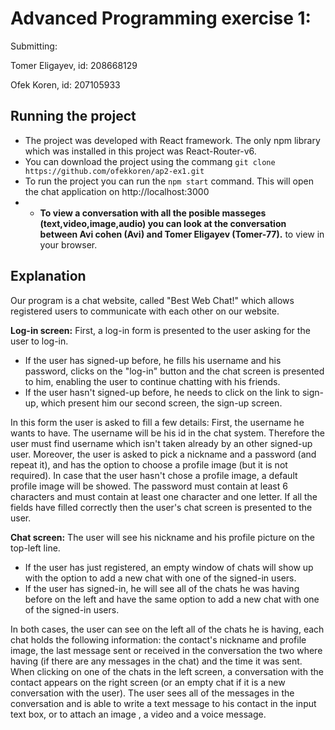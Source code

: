 ﻿# Advanced Programming exercise 1:
Submitting:

Tomer Eligayev, id: 208668129

Ofek Koren, id: 207105933

## **Running the project**	
- The project was developed with React framework.
The only npm library which was installed in this project was React-Router-v6.
- You can download the project using the commang `git clone https://github.com/ofekkoren/ap2-ex1.git`
- To run the project you can run the `npm start` command. This will open the chat application on http://localhost:3000
- - **To view a conversation with all the posible masseges (text,video,image,audio) you can look at the conversation between Avi cohen (Avi) and Tomer Eligayev (Tomer-77).**		 to view in your browser.				

## **Explanation**
Our program is a chat website, called "Best Web Chat!" which allows registered users to communicate with each other on our website.

**Log-in screen:**
First, a log-in form is presented to the user asking for the user to log-in.
 - If the user has signed-up before, he fills his username and his password,  clicks on the "log-in" button and the chat screen is presented to him, enabling the user to continue chatting with his friends.
 - If the user hasn't signed-up before, he needs to click on the link to sign-up, which present him our second screen, the sign-up screen. 

In this form the user is asked to fill a few details: First, the username he wants to have. The username will be his id in the chat system. Therefore the user must find username which isn't taken already by  an other signed-up user.
Moreover, the user is asked to pick a nickname and a password (and repeat it), and has the option to choose a profile image (but it is not required). In case that the user hasn't chose a profile image, a default profile image will be showed.
The password must contain at least 6 characters and must contain at least one character and one letter.
If all the fields have filled correctly then the user's chat screen is presented to the user.


**Chat screen:**
The user will see his nickname and his profile picture on the top-left line.
- If the user has just registered, an empty window of chats will show up with the option to add a new chat with one of the signed-in users.
- If the user has signed-in, he will see all of the chats he was having before on the left and have the same option to add a new chat with one of the signed-in users.

In both cases, the user can see on the left all of the chats he is having, each chat holds the following information: the contact's nickname and profile image, the last message sent or received in the conversation the two where having (if there are any messages in the chat) and the time it was sent.
When clicking on one of the chats in the left screen, a conversation with the contact appears on the right screen (or an empty chat if it is a new conversation with the user). The user sees all of the messages in the conversation and is able to write a text message to his contact in the input text box, or to attach an image , a video and a voice message.

